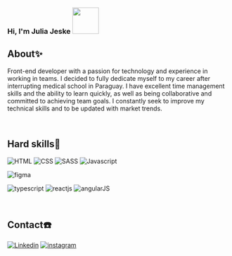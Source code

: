 ###  Hi, I'm Julia Jeske <img src="https://media.giphy.com/media/pEuD18F5xjR9SNVmYz/giphy.gif" width="60" height="60" />

## About✨

Front-end developer with a passion for technology and experience in working in teams. I decided to fully dedicate myself to my career after interrupting medical school in Paraguay. I have excellent time management skills and the ability to learn quickly, as well as being collaborative and committed to achieving team goals. I constantly seek to improve my technical skills and to be updated with market trends.


<br/>

## Hard skills🚀

![HTML](https://img.shields.io/badge/HTML5-E34F26?style=for-the-badge&logo=html5&logoColor=white)
![CSS](https://img.shields.io/badge/CSS3-1572B6?style=for-the-badge&logo=css3&logoColor=white)
![SASS](https://img.shields.io/badge/Sass-CC6699?style=for-the-badge&logo=sass&logoColor=white)
![Javascript](https://img.shields.io/badge/JavaScript-323330?style=for-the-badge&logo=javascript&logoColor=F7DF1E)

![figma](https://img.shields.io/badge/Figma-F24E1E?style=for-the-badge&logo=figma&logoColor=white)

![typescript](https://img.shields.io/badge/TypeScript-007ACC?style=for-the-badge&logo=typescript&logoColor=white)
![reactjs](https://img.shields.io/badge/React-20232A?style=for-the-badge&logo=react&logoColor=61DAFB)
![angularJS](https://img.shields.io/badge/AngularJS-E23237?style=for-the-badge&logo=angularjs&logoColor=white)

<br/>


## Contact☎️

[![Linkedin](https://img.shields.io/badge/LinkedIn-0077B5?style=for-the-badge&logo=linkedin&logoColor=white)](https://www.linkedin.com/in/juliajeske/)
[![instagram](https://img.shields.io/badge/Instagram-E4405F?style=for-the-badge&logo=instagram&logoColor=white)](https://www.instagram.com/julia_jeske_/)
